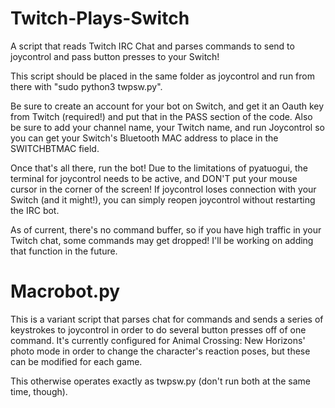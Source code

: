 # Twitch-Plays-Switch
A script that reads Twitch IRC Chat and parses commands to send to joycontrol and pass button presses to your Switch!

This script should be placed in the same folder as joycontrol and run from there with "sudo python3 twpsw.py".

Be sure to create an account for your bot on Switch, and get it an Oauth key from Twitch (required!) and put that in the PASS section of the code.
Also be sure to add your channel name, your Twitch name, and run Joycontrol so you can get your Switch's Bluetooth MAC address to place in the
SWITCHBTMAC field.

Once that's all there, run the bot! Due to the limitations of pyatuogui, the terminal for joycontrol needs to be active, and DON'T put your mouse cursor
in the corner of the screen! If joycontrol loses connection with your Switch (and it might!), you can simply reopen joycontrol without restarting the IRC bot.

As of current, there's no command buffer, so if you have high traffic in your Twitch chat, some commands may get dropped! I'll be working on adding that
function in the future.

# Macrobot.py 
This is a variant script that parses chat for commands and sends a series of keystrokes to joycontrol in order to do several button presses off of one
command. It's currently configured for Animal Crossing: New Horizons' photo mode in order to change the character's reaction poses, but these can be
modified for each game.

This otherwise operates exactly as twpsw.py (don't run both at the same time, though).
